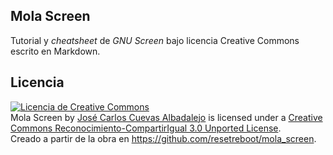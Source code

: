 Mola Screen
-----------

Tutorial y _cheatsheet_ de _GNU Screen_ bajo licencia Creative Commons 
escrito en Markdown.

Licencia
--------
<a rel="license" href="http://creativecommons.org/licenses/by-sa/3.0/deed.es_ES"><img alt="Licencia de Creative Commons" style="border-width:0" src="http://i.creativecommons.org/l/by-sa/3.0/88x31.png" /></a><br /><span xmlns:dct="http://purl.org/dc/terms/" href="http://purl.org/dc/dcmitype/Text" property="dct:title" rel="dct:type">Mola Screen</span> by <a xmlns:cc="http://creativecommons.org/ns#" href="https://github.com/resetreboot/mola_screen" property="cc:attributionName" rel="cc:attributionURL">José Carlos Cuevas Albadalejo</a> is licensed under a <a rel="license" href="http://creativecommons.org/licenses/by-sa/3.0/deed.es_ES">Creative Commons Reconocimiento-CompartirIgual 3.0 Unported License</a>.<br />Creado a partir de la obra en <a xmlns:dct="http://purl.org/dc/terms/" href="https://github.com/resetreboot/mola_screen" rel="dct:source">https://github.com/resetreboot/mola_screen</a>.
